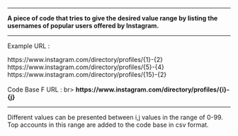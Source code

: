 <hr>

<strong>A piece of code that tries to give the desired value range by listing the usernames of popular users offered by Instagram.
</strong>


<hr>

Example URL :
<link>https://www.instagram.com/directory/profiles/{1}-{2}</link> 
<br>
<link>https://www.instagram.com/directory/profiles/{5}-{4}</link>
<br>
<link>https://www.instagram.com/directory/profiles/{15}-{2}</link>
<br>
<br>
Code Base F URL :
br>
<strong>https://www.instagram.com/directory/profiles/{i}-{j}</strong>

<br>
<hr>
Different values can be presented between i,j values in the range of 0-99.
<br>
Top accounts in this range are added to the code base in csv format.
